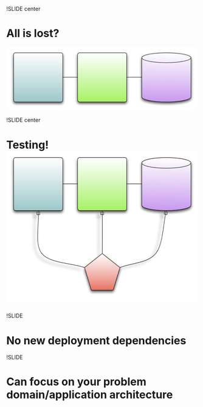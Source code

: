 !SLIDE  center
# All is lost?
![Arch](arch.png)

!SLIDE center
# Testing!  <img src="with_testing.png" height="398" />
 
!SLIDE
# No new deployment dependencies

!SLIDE
# Can focus on your problem domain/application architecture
